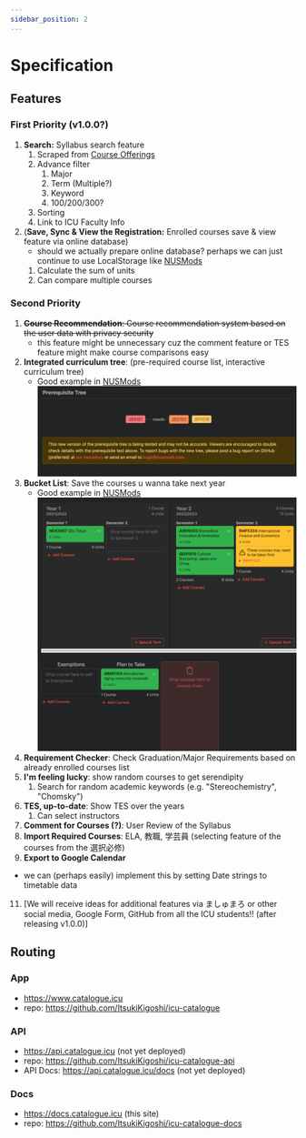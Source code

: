 ```yaml
---
sidebar_position: 2
---
```


# Specification

## Features

### First Priority (v1.0.0?)

1. **Search:** Syllabus search feature
   1. Scraped from [Course Offerings](https://campus.icu.ac.jp/icumap/ehb/SearchCO.aspx)
   2. Advance filter
      1. Major
      2. Term (Multiple?)
      3. Keyword
      4. 100/200/300?
   3. Sorting
   4. Link to ICU Faculty Info
2. (**Save, Sync & View the Registration:** Enrolled courses save & view feature via online database)
   - should we actually prepare online database? perhaps we can just continue to use LocalStorage like [NUSMods](https://nusmods.com/)
   1. Calculate the sum of units
   2. Can compare multiple courses

### Second Priority

1. ~~**Course Recommendation**: Course recommendation system based on the user data with privacy security~~
   - this feature might be unnecessary cuz the comment feature or TES feature might make course comparisons easy
2. **Integrated curriculum tree**: (pre-required course list, interactive curriculum tree)
   - Good example in [NUSMods](https://nusmods.com/)
     ![NUSMods "Prerequisite Tree"](nusmods-prerequisite-tree.png)
3. **Bucket List**: Save the courses u wanna take next year
   - Good example in [NUSMods](https://nusmods.com/)
     ![nusmods-course-planner](nusmods-course-planner.png)
4. **Requirement Checker**: Check Graduation/Major Requirements based on already enrolled courses list
5. **I'm feeling lucky**: show random courses to get serendipity
   1. Search for random academic keywords (e.g. "Stereochemistry", "Chomsky")
6. **TES, up-to-date**: Show TES over the years
   1. Can select instructors
7. **Comment for Courses (?)**: User Review of the Syllabus
8. **Import Required Courses**: ELA, 教職, 学芸員 (selecting feature of the courses from the 選択必修)
9. **Export to Google Calendar**

- we can (perhaps easily) implement this by setting Date strings to timetable data

11. [We will receive ideas for additional features via ましゅまろ or other social media, Google Form, GitHub from all the ICU students!! (after releasing v1.0.0)]

## Routing

### App

- https://www.catalogue.icu
- repo: https://github.com/ItsukiKigoshi/icu-catalogue

### API

- https://api.catalogue.icu (not yet deployed)
- repo: https://github.com/ItsukiKigoshi/icu-catalogue-api
- API Docs: https://api.catalogue.icu/docs (not yet deployed)

### Docs

- https://docs.catalogue.icu (this site)
- repo: https://github.com/ItsukiKigoshi/icu-catalogue-docs
